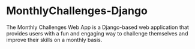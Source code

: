 # MonthlyChallenges-Django
The Monthly Challenges Web App is a Django-based web application that provides users with a fun and engaging way to challenge themselves and improve their skills on a monthly basis.
